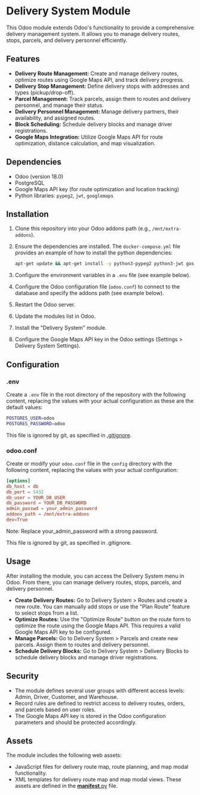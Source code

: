 # Delivery System Module

This Odoo module extends Odoo's functionality to provide a comprehensive delivery management system. It allows you to manage delivery routes, stops, parcels, and delivery personnel efficiently.

## Features

*   **Delivery Route Management:** Create and manage delivery routes, optimize routes using Google Maps API, and track delivery progress.
*   **Delivery Stop Management:** Define delivery stops with addresses and types (pickup/drop-off).
*   **Parcel Management:** Track parcels, assign them to routes and delivery personnel, and manage their status.
*   **Delivery Personnel Management:** Manage delivery partners, their availability, and assigned routes.
*   **Block Scheduling:** Schedule delivery blocks and manage driver registrations.
*   **Google Maps Integration:** Utilize Google Maps API for route optimization, distance calculation, and map visualization.

## Dependencies

*   Odoo (version 18.0)
*   PostgreSQL
*   Google Maps API key (for route optimization and location tracking)
*   Python libraries: `pypeg2`, `jwt`, `googlemaps`

## Installation

1.  Clone this repository into your Odoo addons path (e.g., `/mnt/extra-addons`).
2.  Ensure the dependencies are installed. The `docker-compose.yml` file provides an example of how to install the python dependencies:

    ```sh
    apt-get update && apt-get install -y python3-pypeg2 python3-jwt gosu
    ```
3.  Configure the environment variables in a `.env` file (see example below).
4.  Configure the Odoo configuration file (`odoo.conf`) to connect to the database and specify the addons path (see example below).
5.  Restart the Odoo server.
6.  Update the modules list in Odoo.
7.  Install the "Delivery System" module.
8.  Configure the Google Maps API key in the Odoo settings (Settings > Delivery System Settings).

## Configuration

### .env

Create a `.env` file in the root directory of the repository with the following content, replacing the values with your actual configuration as these are the default values:

```sh
POSTGRES_USER=odoo 
POSTGRES_PASSWORD=odoo
```

This file is ignored by git, as specified in [.gitignore](.gitignore).

### odoo.conf

Create or modify your `odoo.conf` file in the `config` directory with the following content, replacing the values with your actual configuration:

```conf
[options]
db_host = db
db_port = 5432
db_user = YOUR_DB_USER
db_password = YOUR_DB_PASSWORD
admin_passwd = your_admin_password
addons_path = /mnt/extra-addons
dev=True
```

Note: Replace your_admin_password with a strong password.

This file is ignored by git, as specified in .gitignore.

## Usage
After installing the module, you can access the Delivery System menu in Odoo. From there, you can manage delivery routes, stops, parcels, and delivery personnel.

*   **Create Delivery Routes:** Go to Delivery System > Routes and create a new route. You can manually add stops or use the "Plan Route" feature to select stops from a list.
*   **Optimize Routes:** Use the "Optimize Route" button on the route form to optimize the route using the Google Maps API. This requires a valid Google Maps API key to be configured.
*   **Manage Parcels:** Go to Delivery System > Parcels and create new parcels. Assign them to routes and delivery personnel.
*   **Schedule Delivery Blocks:** Go to Delivery System > Delivery Blocks to schedule delivery blocks and manage driver registrations.

## Security
*   The module defines several user groups with different access levels: Admin, Driver, Customer, and Warehouse.
*   Record rules are defined to restrict access to delivery routes, orders, and parcels based on user roles.
*   The Google Maps API key is stored in the Odoo configuration parameters and should be protected accordingly.

## Assets
The module includes the following web assets:

*   JavaScript files for delivery route map, route planning, and map modal functionality.
*   XML templates for delivery route map and map modal views.
These assets are defined in the [__manifest__.py](addons/deliverysystem/__manifest__.py) file.